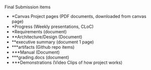 Final Submission items
- *Canvas Project pages (PDF documents, downloaded from canvas page)
- *Progress (Weekly presentations, CLoC)
- *Requirements (document)
- **Architecture/Design (Document)
- **executive summary (document 1 page)
- ***artifacts (Github repo items)
- ***Manual (Document)
- ***grading.docs (document)
- ***Demonstrations (Video Clips of how project works)